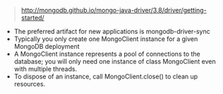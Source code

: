 

> http://mongodb.github.io/mongo-java-driver/3.8/driver/getting-started/

- The preferred artifact for new applications is mongodb-driver-sync
- Typically you only create one MongoClient instance for a given MongoDB deployment 
- A MongoClient instance represents a pool of connections to the database; you will only need one instance of class MongoClient even with multiple threads.
- To dispose of an instance, call MongoClient.close() to clean up resources.
